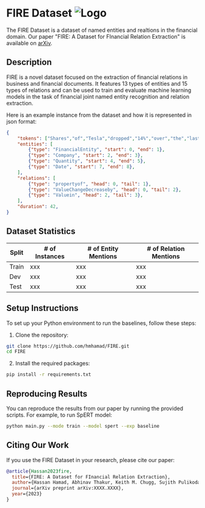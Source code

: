# FIRE Dataset ![Logo](logo.png)

The FIRE Dataset is a dataset of named entities and realtions in the financial domain. Our paper "FIRE: A Dataset for FInancial Relation Extraction" is available on [arXiv](https://arxiv.org/abs/XXXX.XXXX).

## Description

FIRE is a novel dataset focused on the extraction of financial relations in business and financial documents. It features 13 types of entities and 15 types of relations and can be used to train and evaluate machine learning models in the task of financial joint named entity recognition and relation extraction.

Here is an example instance from the dataset and how it is represented in json format:

```json
{
    "tokens": ["Shares","of","Tesla","dropped","14%","over","the","last","quarter"],
    "entities": [
        {"type": "FinancialEntity", "start": 0, "end": 1},
        {"type": "Company", "start": 2, "end": 3},
        {"type": "Quantity", "start": 4, "end": 5},
        {"type": "Date", "start": 7, "end": 8},
    ],
    "relations": [
        {"type": "propertyof", "head": 0, "tail": 1},
        {"type": "ValueChangeDecreaseby", "head": 0, "tail": 2},
        {"type": "Valuein", "head": 2, "tail": 3},
    ],
    "duration": 42,
}
```

## Dataset Statistics

| Split  | # of Instances | # of Entity Mentions | # of Relation Mentions |
| ------ | -------------- | -------------------- | ---------------------- |
| Train  | xxx            | xxx                  | xxx                    |
| Dev    | xxx            | xxx                  | xxx                    |
| Test   | xxx            | xxx                  | xxx                    |

## Setup Instructions

To set up your Python environment to run the baselines, follow these steps:

1. Clone the repository:
```bash
git clone https://github.com/hmhamad/FIRE.git
cd FIRE
```
2. Install the required packages:
```bash
pip install -r requirements.txt
```

## Reproducing Results

You can reproduce the results from our paper by running the provided scripts. For example, to run SpERT model:

```bash
python main.py --mode train --model spert --exp baseline
```

## Citing Our Work

If you use the FIRE Dataset in your research, please cite our paper:

```bibtex
@article{Hassan2023fire,
  title={FIRE: A Dataset for FInancial Relation Extraction},
  author={Hassan Hamad, Abhinav Thakur, Keith M. Chugg, Sujith Pulikodan and Nijil Kolleri},
  journal={arXiv preprint arXiv:XXXX.XXXX},
  year={2023}
}
```